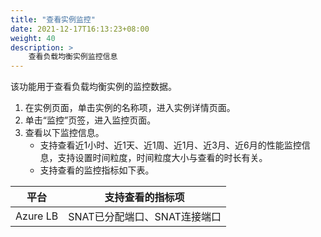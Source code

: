 ```yaml
---
title: "查看实例监控"
date: 2021-12-17T16:13:23+08:00
weight: 40
description: >
    查看负载均衡实例监控信息
---
```



该功能用于查看负载均衡实例的监控数据。

1. 在实例页面，单击实例的名称项，进入实例详情页面。
2. 单击“监控”页签，进入监控页面。
3. 查看以下监控信息。
    - 支持查看近1小时、近1天、近1周、近1月、近3月、近6月的性能监控信息，支持设置时间粒度，时间粒度大小与查看的时长有关。
    - 支持查看的监控指标如下表。


平台 | 支持查看的指标项 
---------|----------
Azure LB | SNAT已分配端口、SNAT连接端口
